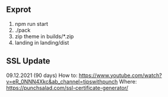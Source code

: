 ## Exprot

1. npm run start
2. ./pack
3. zip theme in builds/*.zip
4. landing in landing/dist


## SSL Update
09.12.2021 (90 days)
How to: https://www.youtube.com/watch?v=eR_0NNN4Xkc&ab_channel=tipswithpunch
Where: https://punchsalad.com/ssl-certificate-generator/